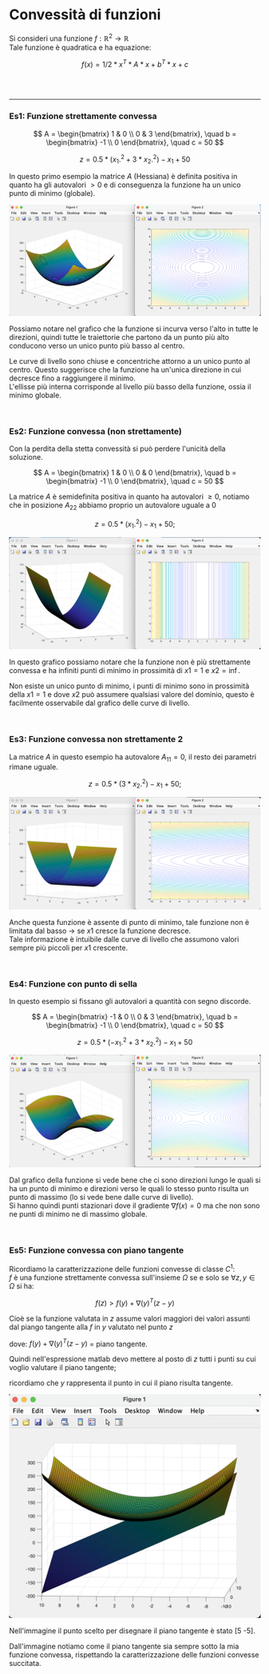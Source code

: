 # Convessità di funzioni


Si consideri una funzione $f:\mathbb{R}^2 \rightarrow\mathbb{R}$  
Tale funzione è quadratica e ha equazione:  

$$
f(x) = 1/2 * x^T * A * x + b^T * x + c
$$

<br><br>

---

### Es1: Funzione strettamente convessa

$$
A = \begin{bmatrix}
1 & 0 \\
0 & 3
\end{bmatrix}, \quad
b = \begin{bmatrix}
-1 \\
0
\end{bmatrix}, \quad
c = 50
$$

$$
z = 0.5 * (x_1.^2 + 3 * x_2.^2) - x_1 + 50
$$

In questo primo esempio la matrice $A$ (Hessiana) è definita positiva in quanto ha gli autovalori $\gt 0$ e di conseguenza la funzione ha un unico punto di minimo (globale).   


![convessita stretta](../images/convessita_stretta.png)

Possiamo notare nel grafico che la funzione si incurva verso l'alto in tutte le direzioni, quindi tutte le traiettorie che partono da un punto più alto conducono verso un unico punto più basso al centro.  

Le curve di livello sono chiuse e concentriche attorno a un unico punto al centro. Questo suggerisce che la funzione ha un'unica direzione in cui decresce fino a raggiungere il minimo.  
L'ellisse più interna corrisponde al livello più basso della funzione, ossia il minimo globale.  



<br>

### Es2: Funzione convessa (non strettamente)

Con la perdita della stetta convessità si può perdere l'unicità della soluzione.  

$$
A = \begin{bmatrix}
1 & 0 \\
0 & 0
\end{bmatrix}, \quad
b = \begin{bmatrix}
-1 \\
0
\end{bmatrix}, \quad
c = 50
$$

La matrice $A$ è semidefinita positiva in quanto ha autovalori $\ge 0$, notiamo che in posizione $A_{22}$ abbiamo proprio un autovalore uguale a $0$

$$
z = 0.5*(x_1.^2) - x_1 + 50;
$$


![convessita non stretta](../images/convessita_non_stretta.png)

In questo grafico possiamo notare che la funzione non è più strettamente convessa e ha infiniti punti di minimo in prossimità di $x1 = 1$ e $x2 = \inf$.  

Non esiste un unico punto di minimo, i punti di minimo sono in prossimità della $x1=1$ e dove $x2$ può assumere qualsiasi valore del dominio, questo è facilmente osservabile dal grafico delle curve di livello.  

<br>

### Es3: Funzione convessa non strettamente 2

La matrice $A$ in questo esempio ha autovalore $A_{11} = 0$, il resto dei parametri rimane uguale.  

$$
z = 0.5*( 3 * x_2.^2) - x_1 + 50;
$$



![convessita non stretta2](../images/convessita_non_stretta2.png)

Anche questa funzione è assente di punto di minimo, tale funzione non è limitata dal basso $\rightarrow$ se $x1$ cresce la funzione decresce.  
Tale informazione è intuibile dalle curve di livello che assumono valori sempre più piccoli per $x1$ crescente.  


<br>

### Es4: Funzione con punto di sella 

In questo esempio si fissano gli autovalori a quantità con segno discorde.  

$$
A = \begin{bmatrix}
-1 & 0 \\
0 & 3
\end{bmatrix}, \quad
b = \begin{bmatrix}
-1 \\
0
\end{bmatrix}, \quad
c = 50
$$


$$
z = 0.5*(-x_1.^2 + 3*x_2.^2) - x_1 + 50
$$

![punto sella](../images/puntosella.png)

Dal grafico della funzione si vede bene che ci sono direzioni lungo le quali si ha un punto di minimo e direzioni verso le quali lo stesso punto risulta un punto di massimo (lo si vede bene dalle curve di livello).  
Si hanno quindi punti stazionari dove il gradiente $\nabla f(x)=0$ ma che non sono ne punti di minimo ne di massimo globale.  


<br>

### Es5: Funzione convessa con piano tangente 

Ricordiamo la caratterizzazione delle funzioni convesse di classe $C^1$:  
$f$ è una funzione strettamente convessa sull'insieme $\Omega$ se e solo se $\forall z,y \in \Omega$ si ha:

$$f(z) \gt f(y) + \nabla(y)^T(z-y)$$

Cioè se la funzione valutata in $z$ assume valori maggiori dei valori assunti dal piango tangente alla $f$ in $y$ valutato nel punto $z$   

dove: $f(y) + \nabla(y)^T(z-y)$ = piano tangente.  


Quindi nell'espressione matlab devo mettere al posto di $z$ tutti i punti su cui voglio valutare il piano tangente;  

ricordiamo che $y$ rappresenta il punto in cui il piano risulta tangente.  

![stretta convessita con piango tangente](../images/convessita_con_piano_tangente.png)


Nell'immagine il punto scelto per disegnare il piano tangente è stato [5 -5].  

Dall'immagine notiamo come il piano tangente sia sempre sotto la mia funzione convessa, rispettando la caratterizzazione delle funzioni convesse succitata.  